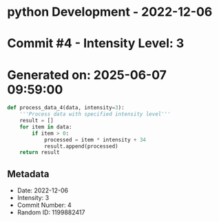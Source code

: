 ﻿# python Development - 2022-12-06
# Commit #4 - Intensity Level: 3
# Generated on: 2025-06-07 09:59:00
```python
def process_data_4(data, intensity=3):
    '''Process data with specified intensity level'''
    result = []
    for item in data:
        if item > 0:
            processed = item * intensity + 34
            result.append(processed)
    return result
```
## Metadata
- Date: 2022-12-06
- Intensity: 3
- Commit Number: 4
- Random ID: 1199882417
